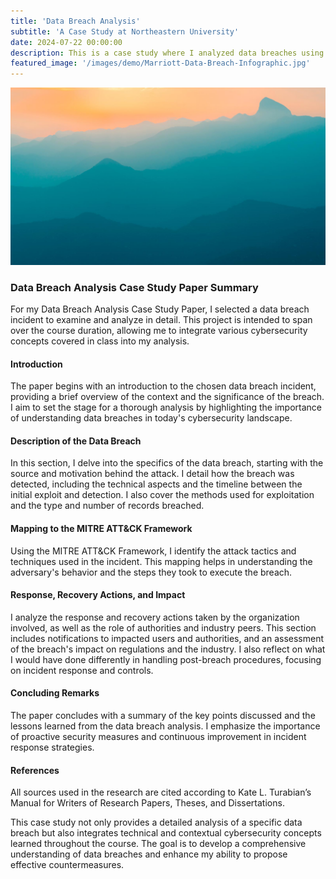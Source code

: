 ```yaml
---
title: 'Data Breach Analysis'
subtitle: 'A Case Study at Northeastern University'
date: 2024-07-22 00:00:00
description: This is a case study where I analyzed data breaches using the MITTRE ATT&CK Framework.
featured_image: '/images/demo/Marriott-Data-Breach-Infographic.jpg'
---
```


![](/images/demo/demo-landscape.jpg)


### Data Breach Analysis Case Study Paper Summary

For my Data Breach Analysis Case Study Paper, I selected a data breach incident to examine and analyze in detail. This project is intended to span over the course duration, allowing me to integrate various cybersecurity concepts covered in class into my analysis.

#### Introduction
The paper begins with an introduction to the chosen data breach incident, providing a brief overview of the context and the significance of the breach. I aim to set the stage for a thorough analysis by highlighting the importance of understanding data breaches in today's cybersecurity landscape.

#### Description of the Data Breach
In this section, I delve into the specifics of the data breach, starting with the source and motivation behind the attack. I detail how the breach was detected, including the technical aspects and the timeline between the initial exploit and detection. I also cover the methods used for exploitation and the type and number of records breached.

#### Mapping to the MITRE ATT&CK Framework
Using the MITRE ATT&CK Framework, I identify the attack tactics and techniques used in the incident. This mapping helps in understanding the adversary's behavior and the steps they took to execute the breach.

#### Response, Recovery Actions, and Impact
I analyze the response and recovery actions taken by the organization involved, as well as the role of authorities and industry peers. This section includes notifications to impacted users and authorities, and an assessment of the breach's impact on regulations and the industry. I also reflect on what I would have done differently in handling post-breach procedures, focusing on incident response and controls.

#### Concluding Remarks
The paper concludes with a summary of the key points discussed and the lessons learned from the data breach analysis. I emphasize the importance of proactive security measures and continuous improvement in incident response strategies.

#### References
All sources used in the research are cited according to Kate L. Turabian’s Manual for Writers of Research Papers, Theses, and Dissertations.

This case study not only provides a detailed analysis of a specific data breach but also integrates technical and contextual cybersecurity concepts learned throughout the course. The goal is to develop a comprehensive understanding of data breaches and enhance my ability to propose effective countermeasures.
